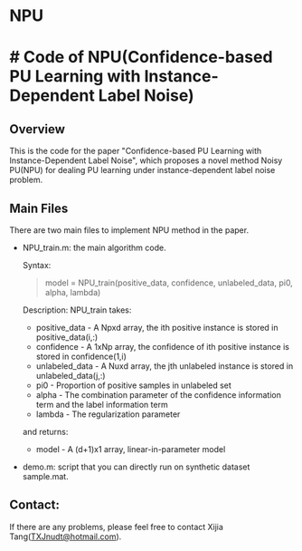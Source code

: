# NPU
# # Code of NPU(**Confidence-based PU Learning with Instance-Dependent Label Noise**)

## Overview
This is the code for the paper "Confidence-based PU Learning with Instance-Dependent Label Noise", which proposes a novel method Noisy PU(NPU) for dealing PU learning under instance-dependent label noise problem. 

## Main Files
There are two main files to implement NPU method in the paper. 
* NPU_train.m: the main algorithm code.

  Syntax:
  > model = NPU_train(positive_data, confidence, unlabeled_data, pi0, alpha, lambda)
  
  Description:
  NPU_train takes:
  - positive_data - A Npxd array, the ith positive instance is stored in positive_data(i,:)
  - confidence - A 1xNp array, the confidence of ith positive instance is stored in confidence(1,i)
  - unlabeled_data - A Nuxd array, the jth unlabeled instance is stored in unlabeled_data(j,:)
  - pi0 - Proportion of positive samples in unlabeled set
  - alpha - The combination parameter of the confidence information term and the label information term
  - lambda - The regularization parameter

  and returns:
  - model - A (d+1)x1 array, linear-in-parameter model
* demo.m: script that you can directly run on synthetic dataset sample.mat.

## Contact:
If there are any problems, please feel free to contact Xijia Tang(TXJnudt@hotmail.com).
